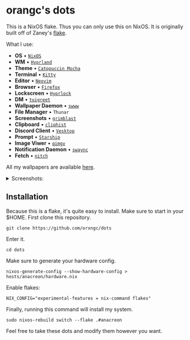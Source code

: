 # orangc's dots
This is a NixOS flake. Thus you can only use this on NixOS.
It is originally built off of Zaney's [flake](https://gitlab.com/zaney/zaneyos).

What I use:
- **OS** • [`NixOS`](https://nixos.org/)
- **WM** • [`Hyprland`](https://hyprland.org)
- **Theme** • [`Catppuccin Mocha`](https://catppuccin.com/)
- **Terminal** • [`Kitty`](https://github.com/kovidgoyal/kitty)
- **Editor** • [`Neovim`](https://neovim.io/)
- **Browser** • [`Firefox`](https://www.mozilla.org/en-US/firefox/)
- **Lockscreen** • [`Hyprlock`](https://github.com/hyprwm/hyprlock)
- **DM** • [`tuigreet`](https://github.com/apognu/tuigreet)
- **Wallpaper Daemon** • [`swww`](https://github.com/LGFae/swww)
- **File Manager** • `Thunar`
- **Screenshots** • [`grimblast`](https://github.com/hyprwm/contrib)
- **Clipboard** • [`cliphist`](https://github.com/sentriz/cliphist)
- **Discord Client** • [`Vesktop`](https://vencord.dev)
- **Prompt** • [`Starship`](https://starship.rs/)
- **Image Viwer** • [`qimgv`](https://github.com/easymodo/qimgv)
- **Notification Daemon** • [`swaync`](https://github.com/ErikReider/SwayNotificationCenter)
- **Fetch** • [`nitch`](https://github.com/ssleert/nitch)

All my wallpapers are available [here](https://github.com/orxngc/walls-catppuccin-mocha).

<details>
  <summary>Screenshots:</summary>

  ![Tiled](https://raw.githubusercontent.com/orxngc/dots/anacreon/config/desktopPics/tiledGalaxy.png)
  
  ![Blank](https://raw.githubusercontent.com/orxngc/dots/anacreon/config/desktopPics/blank.png)

  ![Sakura](https://raw.githubusercontent.com/orxngc/dots/anacreon/config/desktopPics/floating.png)

  ![Boxy](https://raw.githubusercontent.com/orxngc/dots/anacreon/config/desktopPics/boxyStyle.png)

</details>

## Installation
Because this is a flake, it's quite easy to install. Make sure to start in your $HOME.
First clone this repository.

`git clone https://github.com/orxngc/dots` 

Enter it.

`cd dots`

Make sure to generate your hardware config.

`nixos-generate-config --show-hardware-config > hosts/anacreon/hardware.nix`

Enable flakes:

`NIX_CONFIG="experimental-features = nix-command flakes"`

Finally, running this command will install my system.

`sudo nixos-rebuild switch --flake .#anacreon`

Feel free to take these dots and modify them however you want.